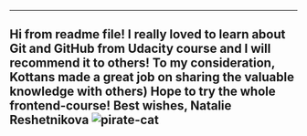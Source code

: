 -------------------
Hi from readme file!
I really loved to learn about Git and GitHub from Udacity course and I will recommend it to others! To my consideration, Kottans made a great job on sharing the valuable knowledge with others) Hope to try the whole frontend-course!
Best wishes,
Natalie Reshetnikova
![pirate-cat](https://media.giphy.com/media/ozrZTb6qiC4hy/giphy.gif)
-------------------